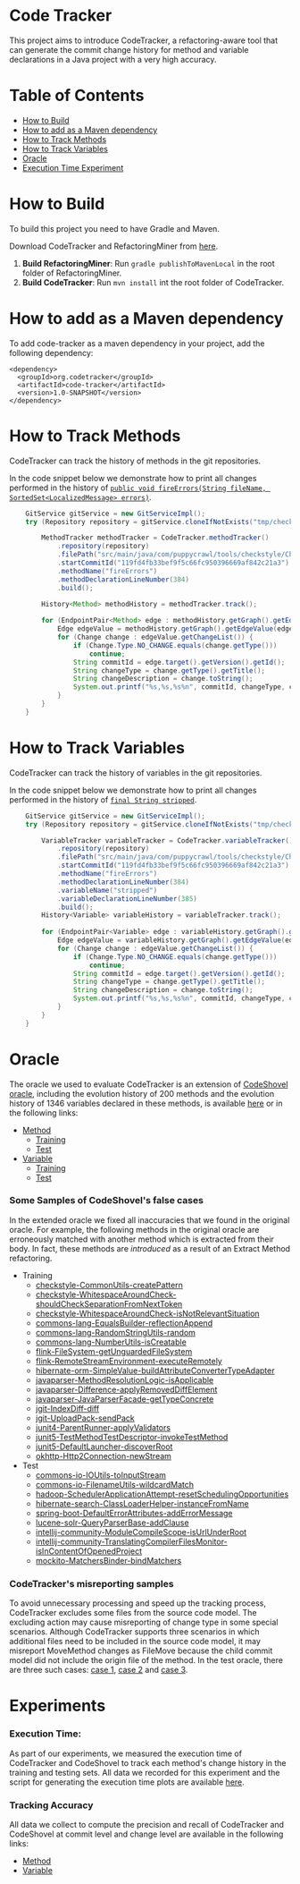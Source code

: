 <h1>Code Tracker</h1>

This project aims to introduce CodeTracker, a refactoring-aware tool that can generate the commit change history for method and variable declarations in a Java project with a very high accuracy.

# Table of Contents

  * [How to Build](#how-to-build)
  * [How to add as a Maven dependency](#how-to-add-as-a-maven-dependency)
  * [How to Track Methods](#how-to-track-methods)
  * [How to Track Variables](#how-to-track-variables)
  * [Oracle](#oracle)
  * [Execution Time Experiment](#execution-time-experiment)


# How to Build
To build this project you need to have Gradle and Maven.

Download CodeTracker and RefactoringMiner from [here](https://drive.google.com/file/d/1XzrvwVXA-Agy66JoviFqpkoCJBkcSDtt/view?usp=sharing).
1. **Build RefactoringMiner**: Run `gradle publishToMavenLocal` in the root folder of RefactoringMiner.
2. **Build CodeTracker**: Run `mvn install` int the root folder of CodeTracker.

# How to add as a Maven dependency

To add code-tracker as a maven dependency in your project, add the following dependency:

    <dependency>
      <groupId>org.codetracker</groupId>
      <artifactId>code-tracker</artifactId>
      <version>1.0-SNAPSHOT</version>
    </dependency>

# How to Track Methods
CodeTracker can track the history of methods in the git repositories.

In the code snippet below we demonstrate how to print all changes performed in the history of [`public void fireErrors(String fileName, SortedSet<LocalizedMessage> errors)`](https://github.com/checkstyle/checkstyle/blob/119fd4fb33bef9f5c66fc950396669af842c21a3/src/main/java/com/puppycrawl/tools/checkstyle/Checker.java#L384).

```java
    GitService gitService = new GitServiceImpl();
    try (Repository repository = gitService.cloneIfNotExists("tmp/checkstyle", "https://github.com/checkstyle/checkstyle.git")){

        MethodTracker methodTracker = CodeTracker.methodTracker()
            .repository(repository)
            .filePath("src/main/java/com/puppycrawl/tools/checkstyle/Checker.java")
            .startCommitId("119fd4fb33bef9f5c66fc950396669af842c21a3")
            .methodName("fireErrors")
            .methodDeclarationLineNumber(384)
            .build();
     
        History<Method> methodHistory = methodTracker.track();

        for (EndpointPair<Method> edge : methodHistory.getGraph().getEdges()) {
            Edge edgeValue = methodHistory.getGraph().getEdgeValue(edge).get();
            for (Change change : edgeValue.getChangeList()) {
                if (Change.Type.NO_CHANGE.equals(change.getType()))
                    continue;
                String commitId = edge.target().getVersion().getId();
                String changeType = change.getType().getTitle();
                String changeDescription = change.toString();
                System.out.printf("%s,%s,%s%n", commitId, changeType, change);
            }
        }
    }
```

# How to Track Variables
CodeTracker can track the history of variables in the git repositories.

In the code snippet below we demonstrate how to print all changes performed in the history of [`final String stripped`](https://github.com/checkstyle/checkstyle/blob/119fd4fb33bef9f5c66fc950396669af842c21a3/src/main/java/com/puppycrawl/tools/checkstyle/Checker.java#L385).

```java
    GitService gitService = new GitServiceImpl();
    try (Repository repository = gitService.cloneIfNotExists("tmp/checkstyle", "https://github.com/checkstyle/checkstyle.git")){

        VariableTracker variableTracker = CodeTracker.variableTracker()
            .repository(repository)
            .filePath("src/main/java/com/puppycrawl/tools/checkstyle/Checker.java")
            .startCommitId("119fd4fb33bef9f5c66fc950396669af842c21a3")
            .methodName("fireErrors")
            .methodDeclarationLineNumber(384)
            .variableName("stripped")
            .variableDeclarationLineNumber(385)
            .build();
        History<Variable> variableHistory = variableTracker.track();
     
        for (EndpointPair<Variable> edge : variableHistory.getGraph().getEdges()) {
            Edge edgeValue = variableHistory.getGraph().getEdgeValue(edge).get();
            for (Change change : edgeValue.getChangeList()) {
                if (Change.Type.NO_CHANGE.equals(change.getType()))
                    continue;
                String commitId = edge.target().getVersion().getId();
                String changeType = change.getType().getTitle();
                String changeDescription = change.toString();
                System.out.printf("%s,%s,%s%n", commitId, changeType, change);
            }
        }
    }
```

# Oracle
The oracle we used to evaluate CodeTracker is an extension of [CodeShovel oracle](https://github.com/ataraxie/codeshovel/tree/master/src/test/resources/oracles/java), including the evolution history of 200 methods and the evolution history of 1346 variables declared in these methods, is available [here](https://drive.google.com/file/d/1l7VwdIE85Bh6zGpLSiavhmZxhdqtL4NI/view?usp=sharing) or in the following links:
* [Method](https://github.com/jodavimehran/refactoring-refiner/tree/master/src/main/resources/oracle/method)
  * [Training](https://github.com/jodavimehran/refactoring-refiner/tree/master/src/main/resources/oracle/method/training)
  * [Test](https://github.com/jodavimehran/refactoring-refiner/tree/master/src/main/resources/oracle/method/test)
* [Variable](https://github.com/jodavimehran/refactoring-refiner/tree/master/src/main/resources/oracle/variable)
  * [Training](https://github.com/jodavimehran/refactoring-refiner/tree/master/src/main/resources/oracle/variable/training)
  * [Test](https://github.com/jodavimehran/refactoring-refiner/tree/master/src/main/resources/oracle/variable/test)

### Some Samples of CodeShovel's false cases
In the extended oracle we fixed all inaccuracies that we found in the original oracle. For example, the following methods in the original oracle are erroneously matched with another method which is extracted from their body. In fact, these methods are *introduced* as a result of an Extract Method refactoring.
* Training
  * [checkstyle-CommonUtils-createPattern](https://github.com/jodavimehran/refactoring-refiner/tree/master/src/main/resources/history/method/oracle/training/checkstyle-CommonUtils-createPattern.json)
  * [checkstyle-WhitespaceAroundCheck-shouldCheckSeparationFromNextToken](https://github.com/jodavimehran/refactoring-refiner/tree/master/src/main/resources/history/method/oracle/training/checkstyle-WhitespaceAroundCheck-shouldCheckSeparationFromNextToken.json)
  * [checkstyle-WhitespaceAroundCheck-isNotRelevantSituation](https://github.com/jodavimehran/refactoring-refiner/tree/master/src/main/resources/history/method/oracle/training/checkstyle-WhitespaceAroundCheck-isNotRelevantSituation.json)
  * [commons-lang-EqualsBuilder-reflectionAppend](https://github.com/jodavimehran/refactoring-refiner/tree/master/src/main/resources/history/method/oracle/training/commons-lang-EqualsBuilder-reflectionAppend.json)
  * [commons-lang-RandomStringUtils-random](https://github.com/jodavimehran/refactoring-refiner/tree/master/src/main/resources/history/method/oracle/training/commons-lang-RandomStringUtils-random.json)
  * [commons-lang-NumberUtils-isCreatable](https://github.com/jodavimehran/refactoring-refiner/tree/master/src/main/resources/history/method/oracle/training/commons-lang-NumberUtils-isCreatable.json)
  * [flink-FileSystem-getUnguardedFileSystem](https://github.com/jodavimehran/refactoring-refiner/tree/master/src/main/resources/history/method/oracle/training/flink-FileSystem-getUnguardedFileSystem.json)
  * [flink-RemoteStreamEnvironment-executeRemotely](https://github.com/jodavimehran/refactoring-refiner/tree/master/src/main/resources/history/method/oracle/training/flink-RemoteStreamEnvironment-executeRemotely.json)
  * [hibernate-orm-SimpleValue-buildAttributeConverterTypeAdapter](https://github.com/jodavimehran/refactoring-refiner/tree/master/src/main/resources/history/method/oracle/training/hibernate-orm-SimpleValue-buildAttributeConverterTypeAdapter.json)
  * [javaparser-MethodResolutionLogic-isApplicable](https://github.com/jodavimehran/refactoring-refiner/tree/master/src/main/resources/history/method/oracle/training/javaparser-MethodResolutionLogic-isApplicable.json)
  * [javaparser-Difference-applyRemovedDiffElement](https://github.com/jodavimehran/refactoring-refiner/tree/master/src/main/resources/history/method/oracle/training/javaparser-Difference-applyRemovedDiffElement.json)
  * [javaparser-JavaParserFacade-getTypeConcrete](https://github.com/jodavimehran/refactoring-refiner/tree/master/src/main/resources/history/method/oracle/training/javaparser-JavaParserFacade-getTypeConcrete.json)
  * [jgit-IndexDiff-diff](https://github.com/jodavimehran/refactoring-refiner/tree/master/src/main/resources/history/method/oracle/training/jgit-IndexDiff-diff.json)
  * [jgit-UploadPack-sendPack](https://github.com/jodavimehran/refactoring-refiner/tree/master/src/main/resources/history/method/oracle/training/jgit-UploadPack-sendPack.json)
  * [junit4-ParentRunner-applyValidators](https://github.com/jodavimehran/refactoring-refiner/tree/master/src/main/resources/history/method/oracle/training/junit4-ParentRunner-applyValidators.json)
  * [junit5-TestMethodTestDescriptor-invokeTestMethod](https://github.com/jodavimehran/refactoring-refiner/tree/master/src/main/resources/history/method/oracle/training/junit5-TestMethodTestDescriptor-invokeTestMethod.json)
  * [junit5-DefaultLauncher-discoverRoot](https://github.com/jodavimehran/refactoring-refiner/tree/master/src/main/resources/history/method/oracle/training/junit5-DefaultLauncher-discoverRoot.json)
  * [okhttp-Http2Connection-newStream](https://github.com/jodavimehran/refactoring-refiner/tree/master/src/main/resources/history/method/oracle/training/okhttp-Http2Connection-newStream.json)
* Test
  * [commons-io-IOUtils-toInputStream](https://github.com/jodavimehran/refactoring-refiner/tree/master/src/main/resources/history/method/oracle/test/commons-io-IOUtils-toInputStream.json)
  * [commons-io-FilenameUtils-wildcardMatch](https://github.com/jodavimehran/refactoring-refiner/tree/master/src/main/resources/history/method/oracle/test/commons-io-FilenameUtils-wildcardMatch.json)
  * [hadoop-SchedulerApplicationAttempt-resetSchedulingOpportunities](https://github.com/jodavimehran/refactoring-refiner/tree/master/src/main/resources/history/method/oracle/test/hadoop-SchedulerApplicationAttempt-resetSchedulingOpportunities.json)
  * [hibernate-search-ClassLoaderHelper-instanceFromName](https://github.com/jodavimehran/refactoring-refiner/tree/master/src/main/resources/history/method/oracle/test/hibernate-search-ClassLoaderHelper-instanceFromName.json)
  * [spring-boot-DefaultErrorAttributes-addErrorMessage](https://github.com/jodavimehran/refactoring-refiner/tree/master/src/main/resources/history/method/oracle/test/spring-boot-DefaultErrorAttributes-addErrorMessage.json)
  * [lucene-solr-QueryParserBase-addClause](https://github.com/jodavimehran/refactoring-refiner/tree/master/src/main/resources/history/method/oracle/test/lucene-solr-QueryParserBase-addClause.json)
  * [intellij-community-ModuleCompileScope-isUrlUnderRoot](https://github.com/jodavimehran/refactoring-refiner/tree/master/src/main/resources/history/method/oracle/test/intellij-community-ModuleCompileScope-isUrlUnderRoot.json)
  * [intellij-community-TranslatingCompilerFilesMonitor-isInContentOfOpenedProject](https://github.com/jodavimehran/refactoring-refiner/tree/master/src/main/resources/history/method/oracle/test/intellij-community-TranslatingCompilerFilesMonitor-isInContentOfOpenedProject.json)
  * [mockito-MatchersBinder-bindMatchers](https://github.com/jodavimehran/refactoring-refiner/tree/master/src/main/resources/history/method/oracle/test/mockito-MatchersBinder-bindMatchers.json)

### CodeTracker's misreporting samples
To avoid unnecessary processing and speed up the tracking process, CodeTracker excludes some files from the source code model. The excluding action may cause misreporting of change type in some special scenarios. Although CodeTracker supports three scenarios in which additional files need to be included in the source code model, it may misreport MoveMethod changes as FileMove because the child commit model did not include the origin file of the method. In the test oracle, there are three such cases: [case 1](https://github.com/jodavimehran/refactoring-refiner/blob/master/src/main/resources/history/method/oracle/test/hadoop-SchedulerApplicationAttempt-resetSchedulingOpportunities.json), [case 2](https://github.com/jodavimehran/refactoring-refiner/blob/master/src/main/resources/history/method/oracle/test/mockito-AdditionalMatchers-geq.json) and [case 3](https://github.com/jodavimehran/refactoring-refiner/blob/master/src/main/resources/history/method/oracle/test/mockito-AdditionalMatchers-gt.json). 

# Experiments
### Execution Time:
  As part of our experiments, we measured the execution time of CodeTracker and CodeShovel to track each method's change history in the training and testing sets. All data we recorded for this experiment and the script for generating the execution time plots are available [here](https://github.com/jodavimehran/refactoring-refiner/tree/master/experiments/execution-time).
### Tracking Accuracy
  All data we collect to compute the precision and recall of CodeTracker and CodeShovel at commit level and change level are available in the following links:
* [Method](https://github.com/jodavimehran/refactoring-refiner/tree/master/experiments/tracking-accuracy/method)
* [Variable](https://github.com/jodavimehran/refactoring-refiner/tree/master/experiments/tracking-accuracy/variable)
 
